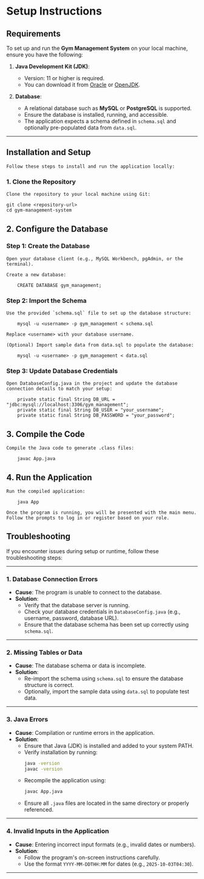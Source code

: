 # Setup Instructions

## Requirements

To set up and run the **Gym Management System** on your local machine, ensure you have the following:

1. **Java Development Kit (JDK)**:
   - Version: 11 or higher is required.
   - You can download it from [Oracle](https://www.oracle.com/java/technologies/javase-jdk11-downloads.html) or [OpenJDK](https://openjdk.org/).

2. **Database**:
   - A relational database such as **MySQL** or **PostgreSQL** is supported.
   - Ensure the database is installed, running, and accessible.
   - The application expects a schema defined in `schema.sql` and optionally pre-populated data from `data.sql`.

---

## Installation and Setup

    Follow these steps to install and run the application locally:

### 1. Clone the Repository
    Clone the repository to your local machine using Git:
    
    git clone <repository-url>
    cd gym-management-system

## 2. Configure the Database

### Step 1: Create the Database
    Open your database client (e.g., MySQL Workbench, pgAdmin, or the terminal).

    Create a new database:

        CREATE DATABASE gym_management;


### Step 2: Import the Schema
    Use the provided `schema.sql` file to set up the database structure:

        mysql -u <username> -p gym_management < schema.sql

    Replace <username> with your database username.

    (Optional) Import sample data from data.sql to populate the database:

        mysql -u <username> -p gym_management < data.sql


### Step 3: Update Database Credentials
    Open DatabaseConfig.java in the project and update the database connection details to match your setup:

        private static final String DB_URL = "jdbc:mysql://localhost:3306/gym_management";
        private static final String DB_USER = "your_username";
        private static final String DB_PASSWORD = "your_password";


## 3. Compile the Code
    Compile the Java code to generate .class files:

        javac App.java

## 4. Run the Application
    Run the compiled application:

        java App

    Once the program is running, you will be presented with the main menu. Follow the prompts to log in or register based on your role.

## Troubleshooting

If you encounter issues during setup or runtime, follow these troubleshooting steps:

---

### 1. Database Connection Errors
- **Cause**: The program is unable to connect to the database.
- **Solution**:
  - Verify that the database server is running.
  - Check your database credentials in `DatabaseConfig.java` (e.g., username, password, database URL).
  - Ensure that the database schema has been set up correctly using `schema.sql`.

---

### 2. Missing Tables or Data
- **Cause**: The database schema or data is incomplete.
- **Solution**:
  - Re-import the schema using `schema.sql` to ensure the database structure is correct.
  - Optionally, import the sample data using `data.sql` to populate test data.

---

### 3. Java Errors
- **Cause**: Compilation or runtime errors in the application.
- **Solution**:
  - Ensure that Java (JDK) is installed and added to your system PATH.
  - Verify installation by running:
    ```bash
    java -version
    javac -version
    ```
  - Recompile the application using:
    ```bash
    javac App.java
    ```
  - Ensure all `.java` files are located in the same directory or properly referenced.

---

### 4. Invalid Inputs in the Application
- **Cause**: Entering incorrect input formats (e.g., invalid dates or numbers).
- **Solution**:
  - Follow the program's on-screen instructions carefully.
  - Use the format `YYYY-MM-DDTHH:MM` for dates (e.g., `2025-10-03T04:30`).

---
